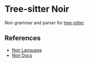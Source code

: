 # Tree-sitter Noir

Noir grammar and parser for [tree-sitter](https://tree-sitter.github.io/tree-sitter/)

## References

- [Noir Language](https://github.com/noir-lang/noir)
- [Noir Docs](https://noir-lang.org/)
